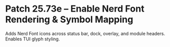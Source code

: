 # Patch 25.73e – Enable Nerd Font Rendering & Symbol Mapping

Adds Nerd Font icons across status bar, dock, overlay, and module headers. Enables TUI glyph styling.
